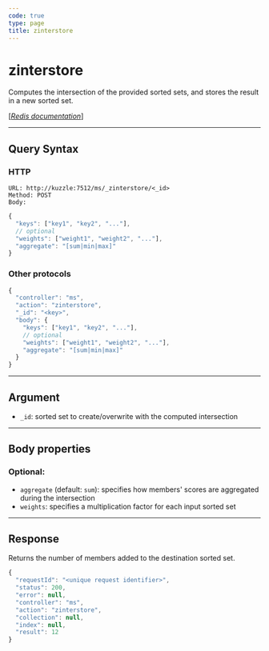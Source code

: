 ```yaml
---
code: true
type: page
title: zinterstore
---
```


# zinterstore

<SinceBadge version="1.0.0" />

Computes the intersection of the provided sorted sets, and stores the result in a new sorted set.

[[_Redis documentation_]](https://redis.io/commands/zinterstore)

---

## Query Syntax

### HTTP

```http
URL: http://kuzzle:7512/ms/_zinterstore/<_id>
Method: POST
Body:
```

```js
{
  "keys": ["key1", "key2", "..."],
  // optional
  "weights": ["weight1", "weight2", "..."],
  "aggregate": "[sum|min|max]"
}
```

### Other protocols

```js
{
  "controller": "ms",
  "action": "zinterstore",
  "_id": "<key>",
  "body": {
    "keys": ["key1", "key2", "..."],
    // optional
    "weights": ["weight1", "weight2", "..."],
    "aggregate": "[sum|min|max]"
  }
}
```

---

## Argument

- `_id`: sorted set to create/overwrite with the computed intersection

---

## Body properties

### Optional:

- `aggregate` (default: `sum`): specifies how members' scores are aggregated during the intersection
- `weights`: specifies a multiplication factor for each input sorted set

---

## Response

Returns the number of members added to the destination sorted set.

```javascript
{
  "requestId": "<unique request identifier>",
  "status": 200,
  "error": null,
  "controller": "ms",
  "action": "zinterstore",
  "collection": null,
  "index": null,
  "result": 12
}
```
